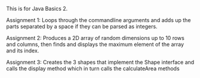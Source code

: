 This is for Java Basics 2.

Assignment 1:
Loops through the commandline arguments and adds up the parts separated by a space if they can be 
parsed as integers.

Assignment 2:
Produces a 2D array of random dimensions up to 10 rows and columns, then finds and displays the 
maximum element of the array and its index.

Assignment 3:
Creates the 3 shapes that implement the Shape interface and calls the display method which in turn
calls the calculateArea methods